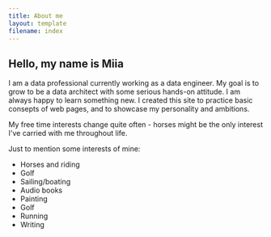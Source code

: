 ```yaml
---
title: About me
layout: template
filename: index
--- 
```


## Hello, my name is Miia

I am a data professional currently working as a data engineer. My goal is to grow to be a data architect with some serious hands-on attitude. I am always happy to learn something new. I created this site to practice basic consepts of web pages, and to showcase my personality and ambitions.

My free time interests change quite often - horses might be the only interest I've carried with me throughout life. 

Just to mention some interests of mine:
* Horses and riding
* Golf
* Sailing/boating
* Audio books
* Painting
* Golf
* Running
* Writing
